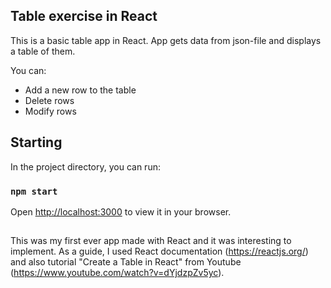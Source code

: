 ## Table exercise in React
This is a basic table app in React. App gets data from json-file
and displays a table of them. 

You can:
- Add a new row to the table
- Delete rows
- Modify rows

## Starting 
 
In the project directory, you can run:

### `npm start`

Open [http://localhost:3000](http://localhost:3000) to view it in your browser.

## 
This was my first ever app made with React and it was interesting 
to implement. As a guide, I used React documentation (https://reactjs.org/) 
and also tutorial "Create a Table in React" from Youtube 
(https://www.youtube.com/watch?v=dYjdzpZv5yc). 

